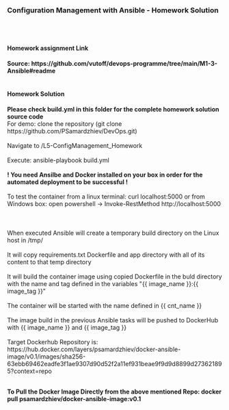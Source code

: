 <h3> Configuration Management with Ansible - Homework Solution </h3>
<br>
</br>
<h4> Homework assignment Link <H4>
Source: https://github.com/vutoff/devops-programme/tree/main/M1-3-Ansible#readme
<br>
</br>
<h4> Homework Solution </h4>
<b> Please check build.yml in this folder for the complete homework solution source code </b>
<br> For demo: clone the repository (git clone https://github.com/PSamardzhiev/DevOps.git)</br>
<br> Navigate to <path>/L5-ConfigManagement_Homework </br>
<br> Execute: ansible-playbook build.yml </br>
<br><b> ! You need Ansilbe and Docker installed on your box in order for the automated deployment to be successful !</b></br>
<br>To test the container from a linux terminal: curl localhost:5000 or from Windows box: open powershell -> Invoke-RestMethod http://localhost:5000 </br>
<br>
</br>
<br>When executed Ansible will create a temporary build directory on the Linux host in /tmp/ </br>
<br>It will copy requirements.txt Dockerfile and app directory with all of its content to that temp directory </br>
<br>It will build the container image using copied Dockerfile in the buld directory with the name and tag defined in the variables 
"{{ image_name }}:{{ image_tag }}" </br>
<br> The container will be started with the name defined in {{ cnt_name }} </br>
<br> The image build in the previous Ansible tasks will be pushed to DockerHub with {{ image_name }} and {{ image_tag }} </br>
<br>Target Dockerhub Repository is: https://hub.docker.com/layers/psamardzhiev/docker-ansible-image/v0.1/images/sha256-63ebb69462eadfe3f1ae9307d90d52f2a11ef931beae9f9d9d8899d273621895?context=repo </br>

<br><b> To Pull the Docker Image Directly from the above mentioned Repo: docker pull psamardzhiev/docker-ansible-image:v0.1 </b></br>

